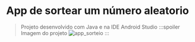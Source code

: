 # App de sortear um número aleatorio
> Projeto desenvolvido com Java e na IDE Android Studio
:::spoiler Imagem do projeto
![app_sorteio](https://github.com/user-attachments/assets/7723fba7-7d35-44bb-887f-97d4fd7c2bd1)
:::
